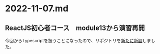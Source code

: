   # 2022-11-07.md
  
  ## ReactJS初心者コース　module13から演習再開
  
  今回からTypescriptを扱うことになったので、リポジトリを[新たに新設](https://github.com/yuasys/episode13)しました。
